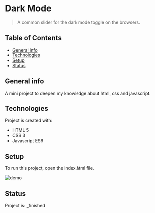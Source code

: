 # Dark Mode
> A common slider for the dark mode toggle on the browsers.

## Table of Contents
* [General info](#general-info)
* [Technologies](#technologies)
* [Setup](#setup)
* [Status](#status)

## General info
A mini project to deepen my knowledge about html, css and javascript.
	
## Technologies
Project is created with:
* HTML 5
* CSS 3
* Javascript ES6
	
## Setup
To run this project, open the index.html file.

![demo](/demo/darkMode.gif)

## Status
Project is:  _finished
